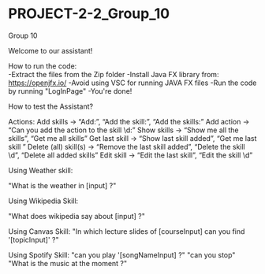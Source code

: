 # PROJECT-2-2_Group_10

Group 10 


Welcome to our assistant!

How to run the code: <br />
-Extract the files from the Zip folder
-Install Java FX library from: https://openjfx.io/ 
-Avoid using VSC for running JAVA FX files
-Run the code by running "LogInPage"
-You're done!


How to test the Assistant?

Actions:
Add skills -> “Add:”, “Add the skill:”, “Add the skills:”
Add action -> “Can you add the action to the skill \d:”
Show skills -> “Show me all the skills”, “Get me all skills”
Get last skill -> “Show last skill added”, “Get me last skill ”
Delete (all) skill(s) -> “Remove the last skill added”, “Delete the skill \d”, “Delete all added skills”
Edit skill -> “Edit the last skill”, “Edit the skill \d”

Using Weather skill:

"What is the weather in [input] ?"

Using Wikipedia Skill:

"What does wikipedia say about [input] ?"

Using Canvas Skill:
"In which lecture slides of [courseInput] can you find '[topicInput]' ?"

Using Spotify Skill:
"can you play '[songNameInput] ?"
"can you stop"
"What is the music at the moment ?"


